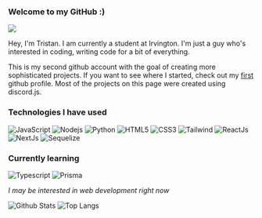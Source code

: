 ### Welcome to my GitHub :)

![](https://api.visitorbadge.io/api/VisitorHit?user=treestang&repo=treestang&countColor=%237B1E7A)

Hey, I'm Tristan. I am currently a student at Irvington.
I'm just a guy who's interested in coding, writing code for a bit of everything.


This is my second github account with the goal of creating more sophisticated projects. If you want to see where I started, check out my [first](https://github.com/Koolwiza) github profile. Most of the projects on this page were created using discord.js.

### Technologies I have used
![JavaScript](https://img.shields.io/badge/-JavaScript-F7DF1E?style=for-the-badge&logo=javascript&logoColor=black)
![Nodejs](https://img.shields.io/badge/-Nodejs-339933?style=for-the-badge&logo=Node.js&logoColor=white)
![Python](https://img.shields.io/badge/-Python-3776AB?style=for-the-badge&logo=Python&logoColor=white)
![HTML5](https://img.shields.io/badge/HTML-239120?style=for-the-badge&logo=html5&logoColor=white)
![CSS3](https://img.shields.io/badge/-CSS3-1572B6?style=for-the-badge&logo=css3)
![Tailwind](https://img.shields.io/badge/-Tailwind_CSS-38B2AC?style=for-the-badge&logo=tailwind-css&logoColor=white)
![ReactJs](https://img.shields.io/badge/-ReactJs-61DAFB?style=for-the-badge&logo=react&logoColor=white)
![NextJs](https://img.shields.io/badge/-NextJs-000000?style=for-the-badge&logo=nextjs&logoColor=white)
![Sequelize](https://img.shields.io/badge/-Sequelize-52B0E7?style=for-the-badge&logo=sequelize&logoColor=white)

### Currently learning

![Typescript](https://img.shields.io/badge/-typescript-06B6D4?style=for-the-badge&logo=typescript&logoColor=white)
![Prisma](https://img.shields.io/badge/-prisma-2D3748?style=for-the-badge&logo=prisma&logoColor=white)

*I may be interested in web development right now*

![Github Stats](https://github-readme-stats.vercel.app/api?username=treestang&count_private=true&show_icons=true&include_all_commits=true)
![Top Langs](https://github-readme-stats.vercel.app/api/top-langs/?username=treestang&hide=TeX&layout=compact)
